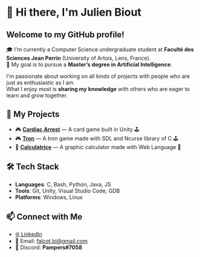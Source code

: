# 👋 Hi there, I'm Julien Biout

## Welcome to my GitHub profile!

🎓 I'm currently a Computer Science undergraduate student at **Faculté des Sciences Jean Perrin** (University of Artois, Lens, France).  
🎯 My goal is to pursue a **Master’s degree in Artificial Intelligence**.

I'm passionate about working on all kinds of projects with people who are just as enthusiastic as I am.  
What I enjoy most is **sharing my knowledge** with others who are eager to learn and grow together.

## 🚀 My Projects

- 🎮 **[Cardiac Arrest](https://github.com/Pamperslegame/card_game)** — A card game built in Unity 🕹️
- 🎮 **[Tron](https://github.com/Pamperslegame/tron)** — A tron game made with SDL and Ncurse library of C 🕹️
- 🧮 **[Calculatrice](https://github.com/Pamperslegame/calculatrice)** — A graphic calculator made with Web Language 🔢

## 🛠️ Tech Stack

- **Languages**: C, Bash, Python, Java, JS
- **Tools**: Git, Unity, Visual Studio Code, GDB
- **Platforms**: Windows, Linux

## 📫 Connect with Me

- [🌐 LinkedIn](https://www.linkedin.com/in/julienbiout)
- 📧 Email: falcot.bi@gmail.com
- 🤖 Discord: **Pampers#7058**

<!--
**Pamperslegame/Pamperslegame** is a ✨ _special_ ✨ repository because its `README.md` (this file) appears on your GitHub profile.

Here are some ideas to get you started:

- 🔭 I’m currently working on ...
- 🌱 I’m currently learning ...
- 👯 I’m looking to collaborate on ...
- 🤔 I’m looking for help with ...
- 💬 Ask me about ...
- 📫 How to reach me: ...
- 😄 Pronouns: ...
- ⚡ Fun fact: ...
-->
